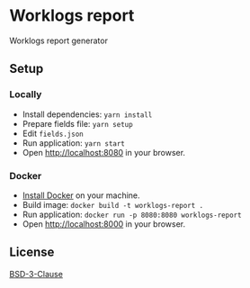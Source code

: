# Worklogs report

Worklogs report generator


## Setup

### Locally

* Install dependencies: `yarn install`
* Prepare fields file: `yarn setup`
* Edit `fields.json`
* Run application: `yarn start`
* Open [http://localhost:8080](http://localhost:8080) in your browser.

### Docker

* [Install Docker](https://docs.docker.com/get-docker/) on your machine.
* Build image: `docker build -t worklogs-report .`
* Run application: `docker run -p 8080:8080 worklogs-report`
* Open [http://localhost:8000](http://localhost:8080) in your browser.

## License

[BSD-3-Clause](LICENSE)
